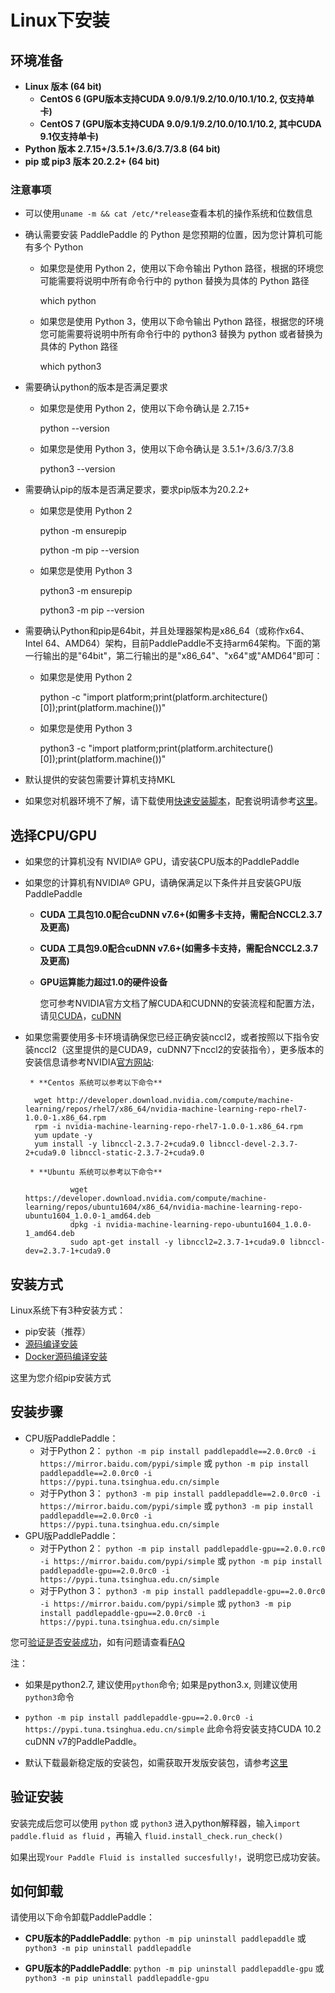 # **Linux下安装**

## 环境准备

* **Linux 版本 (64 bit)**
    * **CentOS 6 (GPU版本支持CUDA 9.0/9.1/9.2/10.0/10.1/10.2, 仅支持单卡)**
    * **CentOS 7 (GPU版本支持CUDA 9.0/9.1/9.2/10.0/10.1/10.2, 其中CUDA 9.1仅支持单卡)**
* **Python 版本 2.7.15+/3.5.1+/3.6/3.7/3.8 (64 bit)**
* **pip 或 pip3 版本 20.2.2+ (64 bit)**

### 注意事项

* 可以使用`uname -m && cat /etc/*release`查看本机的操作系统和位数信息
* 确认需要安装 PaddlePaddle 的 Python 是您预期的位置，因为您计算机可能有多个 Python

    * 如果您是使用 Python 2，使用以下命令输出 Python 路径，根据的环境您可能需要将说明中所有命令行中的 python 替换为具体的 Python 路径

        which python

    * 如果您是使用 Python 3，使用以下命令输出 Python 路径，根据您的环境您可能需要将说明中所有命令行中的 python3 替换为 python 或者替换为具体的 Python 路径

        which python3

* 需要确认python的版本是否满足要求

    * 如果您是使用 Python 2，使用以下命令确认是 2.7.15+

        python --version

    * 如果您是使用 Python 3，使用以下命令确认是 3.5.1+/3.6/3.7/3.8

        python3 --version

* 需要确认pip的版本是否满足要求，要求pip版本为20.2.2+

    * 如果您是使用 Python 2

        python -m ensurepip

        python -m pip --version

    * 如果您是使用 Python 3

        python3 -m ensurepip

        python3 -m pip --version

* 需要确认Python和pip是64bit，并且处理器架构是x86_64（或称作x64、Intel 64、AMD64）架构，目前PaddlePaddle不支持arm64架构。下面的第一行输出的是"64bit"，第二行输出的是"x86_64"、"x64"或"AMD64"即可：

    * 如果您是使用 Python 2

        python -c "import platform;print(platform.architecture()[0]);print(platform.machine())"

    * 如果您是使用 Python 3

        python3 -c "import platform;print(platform.architecture()[0]);print(platform.machine())"

* 默认提供的安装包需要计算机支持MKL
* 如果您对机器环境不了解，请下载使用[快速安装脚本](https://fast-install.bj.bcebos.com/fast_install.sh)，配套说明请参考[这里](https://github.com/PaddlePaddle/FluidDoc/tree/develop/doc/fluid/install/install_script.md)。

## 选择CPU/GPU

* 如果您的计算机没有 NVIDIA® GPU，请安装CPU版本的PaddlePaddle

* 如果您的计算机有NVIDIA® GPU，请确保满足以下条件并且安装GPU版PaddlePaddle

	* **CUDA 工具包10.0配合cuDNN v7.6+(如需多卡支持，需配合NCCL2.3.7及更高)**
	* **CUDA 工具包9.0配合cuDNN v7.6+(如需多卡支持，需配合NCCL2.3.7及更高)**
	* **GPU运算能力超过1.0的硬件设备**

		您可参考NVIDIA官方文档了解CUDA和CUDNN的安装流程和配置方法，请见[CUDA](https://docs.nvidia.com/cuda/cuda-installation-guide-linux/)，[cuDNN](https://docs.nvidia.com/deeplearning/sdk/cudnn-install/)

* 如果您需要使用多卡环境请确保您已经正确安装nccl2，或者按照以下指令安装nccl2（这里提供的是CUDA9，cuDNN7下nccl2的安装指令），更多版本的安装信息请参考NVIDIA[官方网站](https://developer.nvidia.com/nccl):


       * **Centos 系统可以参考以下命令**

		wget http://developer.download.nvidia.com/compute/machine-learning/repos/rhel7/x86_64/nvidia-machine-learning-repo-rhel7-1.0.0-1.x86_64.rpm
		rpm -i nvidia-machine-learning-repo-rhel7-1.0.0-1.x86_64.rpm
		yum update -y
		yum install -y libnccl-2.3.7-2+cuda9.0 libnccl-devel-2.3.7-2+cuda9.0 libnccl-static-2.3.7-2+cuda9.0

       * **Ubuntu 系统可以参考以下命令**

                wget https://developer.download.nvidia.com/compute/machine-learning/repos/ubuntu1604/x86_64/nvidia-machine-learning-repo-ubuntu1604_1.0.0-1_amd64.deb
                dpkg -i nvidia-machine-learning-repo-ubuntu1604_1.0.0-1_amd64.deb
                sudo apt-get install -y libnccl2=2.3.7-1+cuda9.0 libnccl-dev=2.3.7-1+cuda9.0


## 安装方式

Linux系统下有3种安装方式：

* pip安装（推荐）
* [源码编译安装](./compile/compile_CentOS.html#ct_source)
* [Docker源码编译安装](./compile/compile_CentOS.html#ct_docker)

这里为您介绍pip安装方式

## 安装步骤

* CPU版PaddlePaddle：
  * 对于Python 2： `python -m pip install paddlepaddle==2.0.0rc0 -i https://mirror.baidu.com/pypi/simple` 或 `python -m pip install paddlepaddle==2.0.0rc0 -i https://pypi.tuna.tsinghua.edu.cn/simple`
  * 对于Python 3： `python3 -m pip install paddlepaddle==2.0.0rc0 -i https://mirror.baidu.com/pypi/simple` 或 `python3 -m pip install paddlepaddle==2.0.0rc0 -i https://pypi.tuna.tsinghua.edu.cn/simple`
* GPU版PaddlePaddle：
  * 对于Python 2： `python -m pip install paddlepaddle-gpu==2.0.0.rc0 -i https://mirror.baidu.com/pypi/simple` 或 `python -m pip install paddlepaddle-gpu==2.0.0rc0 -i https://pypi.tuna.tsinghua.edu.cn/simple`
  * 对于Python 3： `python3 -m pip install paddlepaddle-gpu==2.0.0rc0 -i https://mirror.baidu.com/pypi/simple` 或 `python3 -m pip install paddlepaddle-gpu==2.0.0rc0 -i https://pypi.tuna.tsinghua.edu.cn/simple`

您可[验证是否安装成功](#check)，如有问题请查看[FAQ](./FAQ.html)

注：

* 如果是python2.7, 建议使用`python`命令; 如果是python3.x, 则建议使用`python3`命令


* `python -m pip install paddlepaddle-gpu==2.0.0rc0 -i https://pypi.tuna.tsinghua.edu.cn/simple` 此命令将安装支持CUDA 10.2 cuDNN v7的PaddlePaddle。


* 默认下载最新稳定版的安装包，如需获取开发版安装包，请参考[这里](./Tables.html#ciwhls)

<a name="check"></a>
## **验证安装**
安装完成后您可以使用 `python` 或 `python3` 进入python解释器，输入`import paddle.fluid as fluid` ，再输入
 `fluid.install_check.run_check()`

如果出现`Your Paddle Fluid is installed succesfully!`，说明您已成功安装。

## **如何卸载**
请使用以下命令卸载PaddlePaddle：

* **CPU版本的PaddlePaddle**: `python -m pip uninstall paddlepaddle` 或 `python3 -m pip uninstall paddlepaddle`

* **GPU版本的PaddlePaddle**: `python -m pip uninstall paddlepaddle-gpu` 或 `python3 -m pip uninstall paddlepaddle-gpu`
